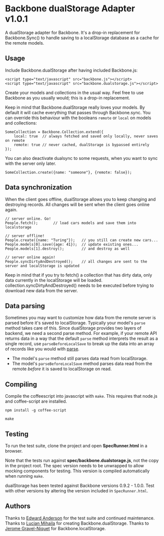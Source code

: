 Backbone dualStorage Adapter v1.0.1
===================================

A dualStorage adapter for Backbone. It's a drop-in replacement for Backbone.Sync() to handle saving to a localStorage database as a cache for the remote models.

Usage
-----

Include Backbone.dualStorage after having included Backbone.js:

    <script type="text/javascript" src="backbone.js"></script>
    <script type="text/javascript" src="backbone.dualstorage.js"></script>

Create your models and collections in the usual way.
Feel free to use Backbone as you usually would; this is a drop-in replacement.

Keep in mind that Backbone.dualStorage really loves your models. By default it will cache everything that passes through Backbone.sync. You can override this behaviour with the booleans ```remote``` or ```local``` on models and collections:

    SomeCollection = Backbone.Collection.extend({
        local: true  // always fetched and saved only locally, never saves on remote
        remote: true // never cached, dualStorage is bypassed entirely
    });

You can also deactivate dualsync to some requests, when you want to sync with the server only later.

    SomeCollection.create({name: "someone"}, {remote: false});

Data synchronization
--------------------

When the client goes offline, dualStorage allows you to keep changing and destroying records. All changes will be sent when the client goes online again.

    // server online. Go!
    People.fetch();       // load cars models and save them into localstorage

    // server offline!
    People.create({name: "Turing"});   // you still can create new cars...
    People.models[0].save({age: 41});  // update existing ones...
    People.models[1].destroy();        // and destroy as well

    // server online again!
    People.syncDirtyAndDestroyed();    // all changes are sent to the server and localStorage is updated

Keep in mind that if you try to fetch() a collection that has dirty data, only data currently in the localStorage will be loaded. collection.syncDirtyAndDestroyed() needs to be executed before trying to download new data from the server.

Data parsing
------------

Sometimes you may want to customize how data from the remote server is parsed before it's saved to localStorage.
Typically your model's `parse` method takes care of this.
Since dualStorage provides two layers of backend, we need a second parse method.
For example, if your remote API returns data in a way that the default `parse` method interprets the result as a single record,
use `parseBeforeLocalSave` to break up the data into an array of records like you would with [parse](http://backbonejs.org/#Model-parse).

* The model's `parse` method still parses data read from localStorage.
* The model's `parseBeforeLocalSave` method parses data read from the remote _before_ it is saved to localStorage on read.

Compiling
---------

Compile the coffeescript into javascript with `make`. This requires that node.js and coffee-script are installed.

    npm install -g coffee-script

    make

Testing
-------

To run the test suite, clone the project and open **SpecRunner.html** in a browser.

Note that the tests run against **spec/backbone.dualstorage.js**, not the copy in the project root.
The spec version needs to be unwrapped to allow mocking components for testing.
This version is compiled automatically when running `make`.

dualStorage has been tested against Backbone versions 0.9.2 - 1.0.0.
Test with other versions by altering the version included in `SpecRunner.html`.

Authors
-------

Thanks to [Edward Anderson](https://github.com/nilbus) for the test suite and continued maintenance.
Thanks to [Lucian Mihaila](https://github.com/lucian1900) for creating Backbone.dualStorage.
Thanks to [Jerome Gravel-Niquet](https://github.com/jeromegn) for Backbone.localStorage.
